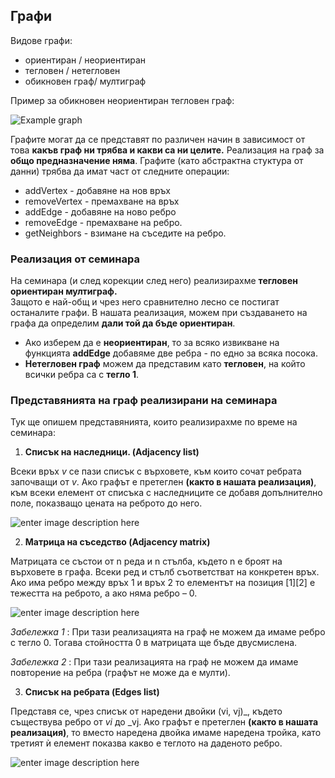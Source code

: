 

##  Графи
Видове графи:

-   ориентиран / неориентиран
-   тегловен / нетегловен
-   обикновен граф/ мултиграф 

Пример за обикновен неориентиран тегловен граф:

![Example graph](https://i.ibb.co/WtG5SVK/ea2UI.png)

Графите могат да се представят по различен начин в зависимост от това **какъв граф ни трябва и какви са ни целите.**
Реализация на граф за **общо предназначение няма**.
Графите (като абстрактна стуктура от данни) трябва да имат част от следните операции:

 - addVertex - добавяне на нов връх
 - removeVertex - премахване на връх
 - addEdge - добавяне на ново ребро
 - removeEdge - премахване на ребро.
 - getNeighbors -  взимане на съседите на ребро.
###  Реализация от семинара
На семинара (и след корекции след него)
реализирахме **тегловен ориентиран мултиграф.**  
Защото е най-общ и чрез него сравнително лесно се постигат останалите графи.
В нашата реализация, можем при създаването на графа да определим **дали той да бъде ориентиран**.
 - Ако изберем да е **неориентиран**, то за всяко извикване на функцията  **addEdge** добавяме две ребра - по едно за всяка посока.
 - **Нетегловен граф** можем да представим като **тегловен**, на който всички ребра са с **тегло 1**.

###  Представянията на граф реализирани на семинара
Тук ще опишем представянията, които реализирахме по време на семинара:
 1. **Списък на наследници. (Adjacency list)**
 
Всеки връх _v_ се пази списък с върховете, към които сочат ребрата започващи от _v_.  Ако графът е претеглен **(както в нашата реализация)**, към всеки елемент от списъка с наследниците се добавя допълнително поле, показващо цената на реброто до него.

![enter image description here](https://i.ibb.co/93vYKj4/gr1.jpg)


2. **Матрица на съседство (Adjacency matrix)**

Матрицата се състои от n реда и n стълба, където n е броят на върховете в графа. Всеки ред и стълб съответстват на конкретен връх. Ако има ребро между връх 1 и връх 2 то елементът на позиция [1][2] е тежестта на реброто, а ако няма ребро – 0.

![enter image description here](https://i.ibb.co/C5hGm4q/graph-representations3.png)


 *Забележка 1* : При тази реализацията на граф не можем да имаме ребро с тегло 0. Тогава стойността 0 в матрицата ще бъде двусмислена.
 
 *Забележка 2* : При тази реализацията на граф не можем да имаме повторение на ребра (графът не може да е мулти).


  3. **Списък на ребрата (Edges list)**
  
 Представя се, чрез списък от наредени двойки (vi, vj)_, където съществува ребро от _vi_ до _vj. Ако графът е претеглен **(както в нашата реализация)**, то вместо наредена двойка имаме наредена тройка, като третият ѝ елемент показва какво е теглото на даденото ребро.
 
 ![enter image description here](https://i.ibb.co/BLGvDLd/unnamed.jpg)
